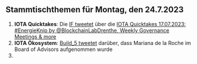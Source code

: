 ## Stammtischthemen für Montag, den 24.7.2023

1. **IOTA Quicktakes**: Die [IF tweetet]() über die [IOTA Quicktakes 17.07.2023: #EnergieKnip by @BlockchainLabDrenthe, Weekly Governance Meetings & more](https://www.youtube.com/watch?v=NAKuN8-2hQs)
2. **IOTA Ökosystem**: [Build_5 tweetet]() darüber, dass Mariana de la Roche im Board of Advisors aufgenommen wurde
3. 
